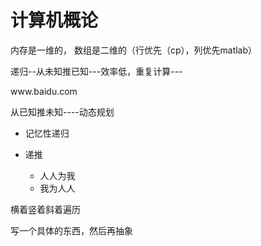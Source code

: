 # 计算机概论

内存是一维的， 数组是二维的（行优先（cp），列优先matlab）

递归--从未知推已知---效率低，重复计算---

<div>
www.baidu.com
</div>

 从已知推未知----动态规划

* 记忆性递归
* 递推

  * 人人为我
  * 我为人人

横着竖着斜着遍历

写一个具体的东西，然后再抽象

‍
